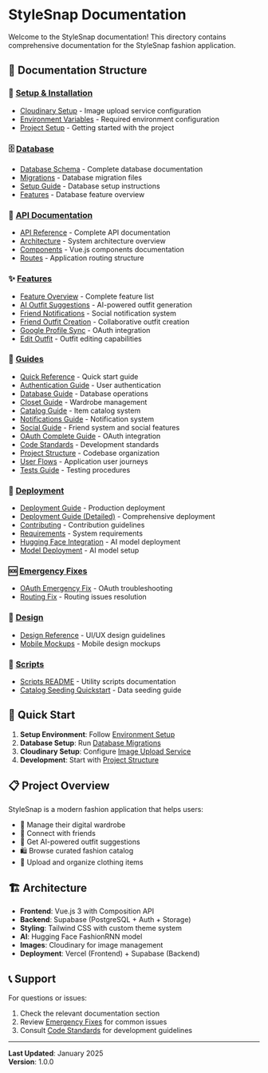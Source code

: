 # StyleSnap Documentation

Welcome to the StyleSnap documentation! This directory contains comprehensive documentation for the StyleSnap fashion application.

## 📁 Documentation Structure

### 🚀 [Setup & Installation](./setup/)
- [Cloudinary Setup](./setup/CLOUDINARY_SETUP.md) - Image upload service configuration
- [Environment Variables](./setup/env.example) - Required environment configuration
- [Project Setup](./guides/PROJECT_STRUCTURE.md) - Getting started with the project

### 🗄️ [Database](./database/)
- [Database Schema](./database/DATABASE.md) - Complete database documentation
- [Migrations](./database/migrations/) - Database migration files
- [Setup Guide](./database/SETUP.md) - Database setup instructions
- [Features](./database/FEATURES.md) - Database feature overview

### 🔌 [API Documentation](./api/)
- [API Reference](./api/API.md) - Complete API documentation
- [Architecture](./api/ARCHITECTURE.md) - System architecture overview
- [Components](./api/COMPONENTS.md) - Vue.js components documentation
- [Routes](./api/ROUTES.md) - Application routing structure

### ✨ [Features](./features/)
- [Feature Overview](./features/FEATURE_OVERVIEW.md) - Complete feature list
- [AI Outfit Suggestions](./features/AI_OUTFIT_SUGGESTIONS.md) - AI-powered outfit generation
- [Friend Notifications](./features/FRIEND_NOTIFICATIONS.md) - Social notification system
- [Friend Outfit Creation](./features/FRIEND_OUTFIT_CREATION.md) - Collaborative outfit creation
- [Google Profile Sync](./features/GOOGLE_PROFILE_SYNC.md) - OAuth integration
- [Edit Outfit](./features/EDIT_OUTFIT.md) - Outfit editing capabilities

### 📖 [Guides](./guides/)
- [Quick Reference](./guides/QUICK_REFERENCE.md) - Quick start guide
- [Authentication Guide](./guides/AUTHENTICATION_GUIDE.md) - User authentication
- [Database Guide](./guides/DATABASE_GUIDE.md) - Database operations
- [Closet Guide](./guides/CLOSET_GUIDE.md) - Wardrobe management
- [Catalog Guide](./guides/CATALOG_GUIDE.md) - Item catalog system
- [Notifications Guide](./guides/NOTIFICATIONS_GUIDE.md) - Notification system
- [Social Guide](./guides/SOCIAL_GUIDE.md) - Friend system and social features
- [OAuth Complete Guide](./guides/OAUTH_COMPLETE_GUIDE.md) - OAuth integration
- [Code Standards](./guides/CODE_STANDARDS.md) - Development standards
- [Project Structure](./guides/PROJECT_STRUCTURE.md) - Codebase organization
- [User Flows](./guides/USER_FLOWS.md) - Application user journeys
- [Tests Guide](./guides/TESTS_GUIDE.md) - Testing procedures

### 🚀 [Deployment](./deployment/)
- [Deployment Guide](./deployment/DEPLOYMENT.md) - Production deployment
- [Deployment Guide (Detailed)](./deployment/DEPLOYMENT_GUIDE.md) - Comprehensive deployment
- [Contributing](./deployment/CONTRIBUTING.md) - Contribution guidelines
- [Requirements](./deployment/REQUIREMENTS.md) - System requirements
- [Hugging Face Integration](./deployment/HUGGINGFACE_INTEGRATION.md) - AI model deployment
- [Model Deployment](./deployment/MODEL_DEPLOYMENT_GUIDE.md) - AI model setup

### 🆘 [Emergency Fixes](./emergency-fixes/)
- [OAuth Emergency Fix](./emergency-fixes/OAUTH_EMERGENCY_FIX.md) - OAuth troubleshooting
- [Routing Fix](./emergency-fixes/ROUTING_FIX.md) - Routing issues resolution

### 🎨 [Design](./design/)
- [Design Reference](./design/DESIGN_REFERENCE.md) - UI/UX design guidelines
- [Mobile Mockups](./design/mobile-mockups/) - Mobile design mockups

### 🔧 [Scripts](./scripts/)
- [Scripts README](./scripts/README.md) - Utility scripts documentation
- [Catalog Seeding Quickstart](./scripts/CATALOG_SEEDING_QUICKSTART.md) - Data seeding guide

## 🚀 Quick Start

1. **Setup Environment**: Follow [Environment Setup](./setup/env.example)
2. **Database Setup**: Run [Database Migrations](./database/migrations/)
3. **Cloudinary Setup**: Configure [Image Upload Service](./setup/CLOUDINARY_SETUP.md)
4. **Development**: Start with [Project Structure](./guides/PROJECT_STRUCTURE.md)

## 📋 Project Overview

StyleSnap is a modern fashion application that helps users:
- 📱 Manage their digital wardrobe
- 👥 Connect with friends
- 🤖 Get AI-powered outfit suggestions
- 🛍️ Browse curated fashion catalog
- 📸 Upload and organize clothing items

## 🏗️ Architecture

- **Frontend**: Vue.js 3 with Composition API
- **Backend**: Supabase (PostgreSQL + Auth + Storage)
- **Styling**: Tailwind CSS with custom theme system
- **AI**: Hugging Face FashionRNN model
- **Images**: Cloudinary for image management
- **Deployment**: Vercel (Frontend) + Supabase (Backend)

## 📞 Support

For questions or issues:
1. Check the relevant documentation section
2. Review [Emergency Fixes](./emergency-fixes/) for common issues
3. Consult [Code Standards](./guides/CODE_STANDARDS.md) for development guidelines

---

**Last Updated**: January 2025  
**Version**: 1.0.0